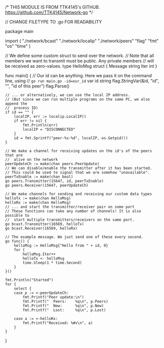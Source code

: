 /* THIS MODULE IS FROM TTK4145's GITHUB.
    https://github.com/TTK4145/Network-go */


// CHANGE FILETYPE TO .go FOR READABILITY

package main

import (
	"./network/bcast"
	"./network/localip"
	"./network/peers"
	"flag"
	"fmt"
	"os"
	"time"
)

// We define some custom struct to send over the network.
// Note that all members we want to transmit must be public. Any private members
//  will be received as zero-values.
type HelloMsg struct {
	Message string
	Iter    int
}

func main() {
	// Our id can be anything. Here we pass it on the command line, using
	//  `go run main.go -id=our_id`
	var id string
	flag.StringVar(&id, "id", "", "id of this peer")
	flag.Parse()

	// ... or alternatively, we can use the local IP address.
	// (But since we can run multiple programs on the same PC, we also append the
	//  process ID)
	if id == "" {
		localIP, err := localip.LocalIP()
		if err != nil {
			fmt.Println(err)
			localIP = "DISCONNECTED"
		}
		id = fmt.Sprintf("peer-%s-%d", localIP, os.Getpid())
	}

	// We make a channel for receiving updates on the id's of the peers that are
	//  alive on the network
	peerUpdateCh := make(chan peers.PeerUpdate)
	// We can disable/enable the transmitter after it has been started.
	// This could be used to signal that we are somehow "unavailable".
	peerTxEnable := make(chan bool)
	go peers.Transmitter(15647, id, peerTxEnable)
	go peers.Receiver(15647, peerUpdateCh)

	// We make channels for sending and receiving our custom data types
	helloTx := make(chan HelloMsg)
	helloRx := make(chan HelloMsg)
	// ... and start the transmitter/receiver pair on some port
	// These functions can take any number of channels! It is also possible to
	//  start multiple transmitters/receivers on the same port.
	go bcast.Transmitter(16569, helloTx)
	go bcast.Receiver(16569, helloRx)

	// The example message. We just send one of these every second.
	go func() {
		helloMsg := HelloMsg{"Hello from " + id, 0}
		for {
			helloMsg.Iter++
			helloTx <- helloMsg
			time.Sleep(1 * time.Second)
		}
	}()

	fmt.Println("Started")
	for {
		select {
		case p := <-peerUpdateCh:
			fmt.Printf("Peer update:\n")
			fmt.Printf("  Peers:    %q\n", p.Peers)
			fmt.Printf("  New:      %q\n", p.New)
			fmt.Printf("  Lost:     %q\n", p.Lost)

		case a := <-helloRx:
			fmt.Printf("Received: %#v\n", a)
		}
	}
}
